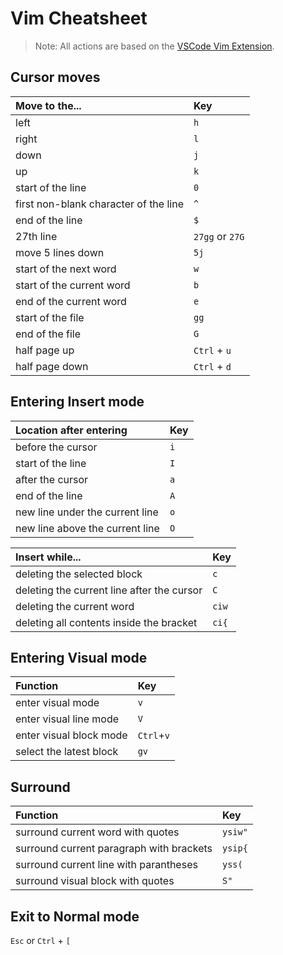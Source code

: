 # Vim Cheatsheet
>Note: All actions are based on the [VSCode Vim Extension](https://marketplace.visualstudio.com/items?itemName=vscodevim.vim).

## Cursor moves
|Move to the...|Key|
|:--|:--|
|left|`h`|
|right|`l`|
|down|`j`|
|up|`k`|
|start of the line|`0`|
|first non-blank character of the line|`^`|
|end of the line|`$`|
|27th line|`27gg` or `27G`|
|move 5 lines down|`5j`|
|start of the next word|`w`|
|start of the current word|`b`|
|end of the current word|`e`|
|start of the file|`gg`|
|end of the file|`G`|
|half page up|`Ctrl` + `u`|
|half page down|`Ctrl` + `d`|

## Entering Insert mode 
|Location after entering|Key|
|:--|:--|
|before the cursor|`i`|
|start of the line|`I`|
|after the cursor|`a`|
|end of the line|`A`|
|new line under the current line|`o`|
|new line above the current line|`O`|

|Insert while...|Key|
|:--|:--|
|deleting the selected block|`c`|
|deleting the current line after the cursor|`C`|
|deleting the current word|`ciw`|
|deleting all contents inside the bracket|`ci{`|

## Entering Visual mode
|Function|Key|
|:--|:--|
|enter visual mode|`v`|
|enter visual line mode|`V`|
|enter visual block mode|`Ctrl`+`v`|
|select the latest block|`gv`|

## Surround
|Function|Key|
|:--|:--|
|surround current word with quotes|`ysiw"`|
|surround current paragraph with brackets|`ysip{`|
|surround current line with parantheses|`yss(`|
|surround visual block with quotes|`S"`|

## Exit to Normal mode
`Esc` or `Ctrl` + `[`
